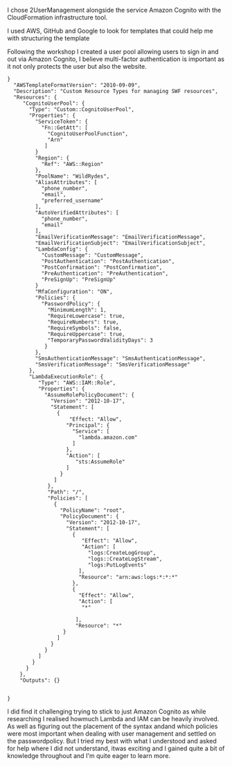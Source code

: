 I chose 2UserManagement alongside the service Amazon Cognito with the CloudFormation infrastructure tool.

I used AWS, GitHub and Google to look for templates that could help me with structuring the template

Following the workshop I created a user pool allowing users to sign in and out via Amazon Cognito, I
believe multi-factor authentication is important as it not only protects the user but also the website.
```
}
  "AWSTemplateFormatVersion": "2010-09-09",
  "Description": "Custom Resource Types for managing SWF resources",
  "Resources": {
     "CognitoUserPool": {
       "Type": "Custom::CognitoUserPool",
       "Properties": {
         "ServiceToken": {
           "Fn::GetAtt": [
             "CognitoUserPoolFunction",
             "Arn"
            ]
         }
         "Region": {
           "Ref": "AWS::Region"
         },
         "PoolName": "WildRydes",
         "AliasAttributes": [
           "phone_number",
           "email",
           "preferred_username"
         ],
         "AutoVerifiedAttributes": [
           "phone_number",
           "email"
         ],
         "EmailVerificationMessage": "EmailVerificationMessage",
         "EmailVerificationSubject": "EmailVerificationSubject",
         "LambdaConfig": {
           "CustomMessage": "CustomMessage",
           "PostAuthentication": "PostAuthentication",
           "PostConfirmation": "PostConfirmation",
           "PreAuthentication": "PreAuthentication",
           "PreSignUp": "PreSignUp"
         }
         "MfaConfiguration": "ON",
         "Policies": {
           "PasswordPolicy": {
             "MinimumLength": 1,
             "RequireLowercase": true,
             "RequireNumbers": true,
             "RequireSymbols": false,
             "RequireUppercase": true,
             "TemporaryPasswordValidityDays": 3
            }
         },
         "SmsAuthenticationMessage": "SmsAuthenticationMessage",
         "SmsVerificationMessage": "SmsVerificationMessage"
       },
       "LambdaExecutionRole": {
          "Type": "AWS::IAM::Role",
          "Properties": {
            "AssumeRolePolicyDocument": {
              "Version": "2012-10-17",
              "Statement": [
                {
                    "Effect: "Allow",
                   "Principal": {
                     "Service": [
                       "lambda.amazon.com"
                     ]
                   },
                   "Action": [
                      "sts:AssumeRole"
                   ]
                 }
               ]
             },
             "Path": "/",
             "Policies": [
               {
                 "PolicyName": "root",
                 "PolicyDocument": {
                   "Version": "2012-10-17",
                   "Statement": [
                     {
                        "Effect": "Allow",
                        "Action": [
                          "logs:CreateLogGroup",
                          "logs::CreateLogStream",
                          "logs:PutLogEvents"
                       ],
                       "Resource": "arn:aws:logs:*:*:*"
                     },
                     {
                       "Effect": "Allow",
                       "Action": [
                        "*"
 
                      ],
                      "Resource": "*"
                  }
                ]
              }
            }
          ]
        }   
      }
    },
    "Outputs": {} 

 
}

```

I did find it challenging trying to stick to just Amazon Cognito as while researching I realised howmuch Lambda and IAM can be heavily involved. As well as figuring out the placement of the syntax andand which policies were most important when dealing with user management and settled on the passwordpolicy. But I tried my best with what I understood and asked for help where I did not understand, itwas exciting and I gained quite a bit of knowledge throughout and I'm quite eager to learn more.  
